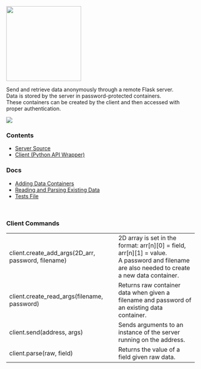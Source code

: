<img src="https://raw.githubusercontent.com/hershyz/pipeline/main/assets/pipeline.png" width="200px">

<br>

<p>
  Send and retrieve data anonymously through a remote Flask server.<br>
  Data is stored by the server in password-protected containers.<br>
  These containers can be created by the client and then accessed with proper authentication.
</p>
<img src="https://raw.githubusercontent.com/hershyz/pipeline/main/assets/bar.png"/>

<h3>Contents</h3>
<ul>
  <li><a href="https://github.com/hershyz/pipeline/blob/main/server.py">Server Source</a></li>
  <li><a href="https://github.com/hershyz/pipeline/blob/main/client.py">Client (Python API Wrapper)</a></li>
</ul>

<h3>Docs</h3>
<ul>
  <li><a href="https://github.com/hershyz/pipeline/blob/main/docs/adding%20data%20containers.md">Adding Data Containers</a></li>
  <li><a href="https://github.com/hershyz/pipeline/blob/main/docs/reading%20and%20parsing%20existing%20data.md">Reading and Parsing Existing Data</a></li>
  <li><a href="https://github.com/hershyz/pipeline/blob/main/tests/tests.py">Tests File</a></li>
</ul>

<br>

<h3>Client Commands</h3>
<table>
<tbody>
  <tr>
    <td>client.create_add_args(2D_arr, password, filename)</td>
    <td>2D array is set in the format: arr[n][0] = field, arr[n][1] = value.<br>A password and filename are also needed to create a new data container.</td>
  </tr>
  <tr>
    <td>client.create_read_args(filename, password)</td>
    <td>Returns raw container data when given a filename and password of an existing data container.</td>
  </tr>
  <tr>
    <td>client.send(address, args)</td>
    <td>Sends arguments to an instance of the server running on the address.</td>
  </tr>
  <tr>
    <td>client.parse(raw, field)</td>
    <td>Returns the value of a field given raw data.</td>
  </tr>
</tbody>
</table>
